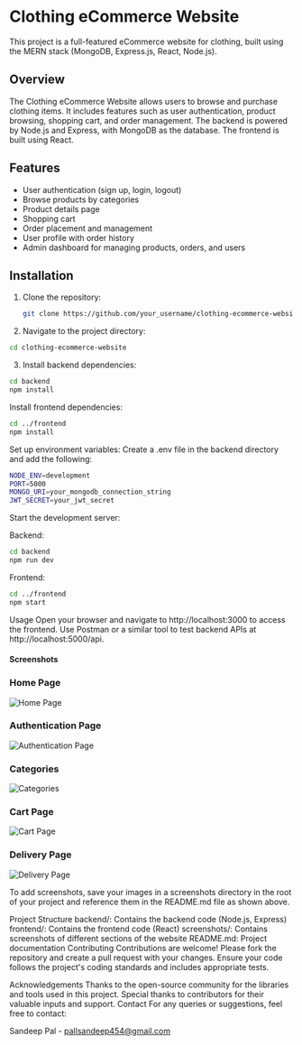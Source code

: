 # Clothing eCommerce Website

This project is a full-featured eCommerce website for clothing, built using the MERN stack (MongoDB, Express.js, React, Node.js).

## Overview

The Clothing eCommerce Website allows users to browse and purchase clothing items. It includes features such as user authentication, product browsing, shopping cart, and order management. The backend is powered by Node.js and Express, with MongoDB as the database. The frontend is built using React.

## Features

- User authentication (sign up, login, logout)
- Browse products by categories
- Product details page
- Shopping cart
- Order placement and management
- User profile with order history
- Admin dashboard for managing products, orders, and users

## Installation

1. Clone the repository:
   ```bash
   git clone https://github.com/your_username/clothing-ecommerce-website.git
   ```
2. Navigate to the project directory:
```bash
cd clothing-ecommerce-website
```

3. Install backend dependencies:
```bash
cd backend
npm install
```

Install frontend dependencies:
```sh
cd ../frontend
npm install
```

Set up environment variables:
Create a .env file in the backend directory and add the following:
```sh
NODE_ENV=development
PORT=5000
MONGO_URI=your_mongodb_connection_string
JWT_SECRET=your_jwt_secret
```
Start the development server:

Backend:
```sh
cd backend
npm run dev
```
Frontend:
```sh
cd ../frontend
npm start
```
Usage
Open your browser and navigate to http://localhost:3000 to access the frontend.
Use Postman or a similar tool to test backend APIs at http://localhost:5000/api.


#### Screenshots
### Home Page
![Home Page](https://drive.google.com/uc?id=1xlWL2DY4uVV4UKkgGYg_ZJackl9m6wN5)

### Authentication Page
![Authentication Page](https://drive.google.com/uc?id=1pnNIjDzUyqd3ZdIetQZOLupFlHB3ZMU_)

### Categories
![Categories](https://drive.google.com/uc?id=16noslSHkDHGqq283xvGVJobg0gUUmq9f)

### Cart Page
![Cart Page](https://drive.google.com/uc?id=1t4KKkZ2nxrDrmbJnyKavZ0FsWTgxtYxn)

### Delivery Page
![Delivery Page](https://drive.google.com/uc?id=16zu0sxZ3crPjPwk-PgIjETBzVEducQ2S)

To add screenshots, save your images in a screenshots directory in the root of your project and reference them in the README.md file as shown above.

Project Structure
backend/: Contains the backend code (Node.js, Express)
frontend/: Contains the frontend code (React)
screenshots/: Contains screenshots of different sections of the website
README.md: Project documentation
Contributing
Contributions are welcome! Please fork the repository and create a pull request with your changes. Ensure your code follows the project's coding standards and includes appropriate tests.



Acknowledgements
Thanks to the open-source community for the libraries and tools used in this project.
Special thanks to contributors for their valuable inputs and support.
Contact
For any queries or suggestions, feel free to contact:

Sandeep Pal - pallsandeep454@gmail.com

